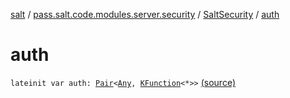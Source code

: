 [salt](../../index.md) / [pass.salt.code.modules.server.security](../index.md) / [SaltSecurity](index.md) / [auth](./auth.md)

# auth

`lateinit var auth: `[`Pair`](https://kotlinlang.org/api/latest/jvm/stdlib/kotlin/-pair/index.html)`<`[`Any`](https://kotlinlang.org/api/latest/jvm/stdlib/kotlin/-any/index.html)`, `[`KFunction`](https://kotlinlang.org/api/latest/jvm/stdlib/kotlin.reflect/-k-function/index.html)`<*>>` [(source)](https://github.com/kurbaniec-tgm/salt/tree/master/code/modules/server/security/SaltSecurity.kt#L26)